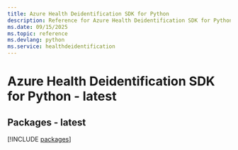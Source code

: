 ```yaml
---
title: Azure Health Deidentification SDK for Python
description: Reference for Azure Health Deidentification SDK for Python
ms.date: 09/15/2025
ms.topic: reference
ms.devlang: python
ms.service: healthdeidentification
---
```

# Azure Health Deidentification SDK for Python - latest
## Packages - latest
[!INCLUDE [packages](health-deidentification-index.md)]